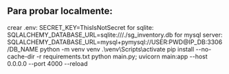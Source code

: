 ## Para probar localmente:
  crear .env:
    SECRET_KEY=ThisIsNotSecret
    for sqlite:
      SQLALCHEMY_DATABASE_URL=sqlite:///./sg_inventory.db
    for mysql server:
      SQLALCHEMY_DATABASE_URL=mysql+pymysql://USER:PWD@IP_DB:3306/DB_NAME
  python -m venv venv
  .\venv\Scripts\activate
  pip install --no-cache-dir -r requirements.txt
  python main.py; uvicorn main:app --host 0.0.0.0 --port 4000 --reload